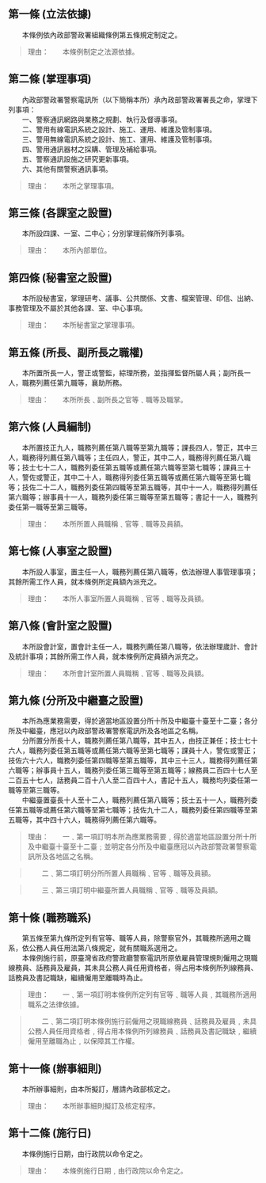 第一條 (立法依據)
-----------------
　　本條例依內政部警政署組織條例第五條規定制定之。  
> 理由：　　本條例制定之法源依據。



第二條 (掌理事項)
-----------------
　　內政部警政署警察電訊所（以下簡稱本所）承內政部警政署署長之命，掌理下列事項：  
　　一、警察通訊網路與業務之規劃、執行及督導事項。  
　　二、警用有線電訊系統之設計、施工、運用、維護及管制事項。  
　　三、警用無線電訊系統之設計、施工、運用、維護及管制事項。  
　　四、警用通訊器材之採購、管理及補給事項。  
　　五、警察通訊設施之研究更新事項。  
　　六、其他有關警察通訊事項。  
> 理由：　　本所之掌理事項。



第三條 (各課室之設置)
---------------------
　　本所設四課、一室、二中心；分別掌理前條所列事項。  
> 理由：　　本所內部單位。



第四條 (秘書室之設置)
---------------------
　　本所設秘書室，掌理研考、議事、公共關係、文書、檔案管理、印信、出納、事務管理及不屬於其他各課、室、中心事項。  
> 理由：　　本所秘書室之掌理事項。



第五條 (所長、副所長之職權)
---------------------------
　　本所置所長一人，警正或警監，綜理所務，並指揮監督所屬人員；副所長一人，職務列薦任第九職等，襄助所務。  
> 理由：　　本所所長﹑副所長之官等﹑職等及職掌。



第六條 (人員編制)
-----------------
　　本所置技正九人，職務列薦任第八職等至第九職等；課長四人，警正，其中三人，職務得列薦任第八職等；主任四人，警正，其中二人，職務得列薦任第八職等；技士七十二人，職務列委任第五職等或薦任第六職等至第七職等；課員三十人，警佐或警正，其中二十人，職務得列委任第五職等或薦任第六職等至第七職等；技佐二十二人，職務列委任第四職等至第五職等，其中十一人，職務得列薦任第六職等；辦事員十一人，職務列委任第三職等至第五職等；書記十一人，職務列委任第一職等至第三職等。  
> 理由：　　本所所置人員職稱﹑官等﹑職等及員額。



第七條 (人事室之設置)
---------------------
　　本所設人事室，置主任一人，職務列薦任第八職等，依法辦理人事管理事項；其餘所需工作人員，就本條例所定員額內派充之。  
> 理由：　　本所人事室所置人員職稱﹑官等﹑職等及員額。



第八條 (會計室之設置)
---------------------
　　本所設會計室，置會計主任一人，職務列薦任第八職等，依法辦理歲計、會計及統計事項；其餘所需工作人員，就本條例所定員額內派充之。  
> 理由：　　本所會計室所置人員職稱﹑官等﹑職等及員額。



第九條 (分所及中繼臺之設置)
---------------------------
　　本所為應業務需要，得於適當地區設置分所十所及中繼臺十臺至十二臺；各分所及中繼臺，應冠以內政部警政署警察電訊所及各地區之名稱。  
　　分所置分所長十人，職務列薦任第八職等，其中五人，由技正兼任；技士七十六人，職務列委任第五職等或薦任第六職等至第七職等；課員十人，警佐或警正；技佐六十六人，職務列委任第四職等至第五職等，其中三十三人，職務得列薦任第六職等；辦事員十五人，職務列委任第三職等至第五職等；線務員二百四十七人至二百五十七人，話務員二百十八人至二百四十人，書記十五人，職務均列委任第一職等至第三職等。  
　　中繼臺置臺長十人至十二人，職務列薦任第八職等；技士五十一人，職務列委任第五職等或薦任第六職等至第七職等；技佐九十二人，職務列委任第四職等至第五職等，其中四十六人，職務得列薦任第六職等。  
> 理由：　　一﹑第一項訂明本所為應業務需要﹐得於適當地區設置分所十所及中繼臺十臺至十二臺﹔並明定各分所及中繼臺應冠以內政部警政署警察電訊所及各地區之名稱。

> 　　二﹑第二項訂明分所所置人員職稱﹑官等﹑職等及員額。

> 　　三﹑第三項訂明中繼臺所置人員職稱﹑官等﹑職等及員額。



第十條 (職務職系)
-----------------
　　第五條至第九條所定列有官等、職等人員，除警察官外，其職務所適用之職系，依公務人員任用法第八條規定，就有關職系選用之。  
　　本條例施行前，原臺灣省政府警政廳警察電訊所原依雇員管理規則僱用之現職線務員、話務員及雇員，其未具公務人員任用資格者，得占用本條例所列線務員、話務員及書記職缺，繼續僱用至離職時為止。  
> 理由：　　一﹑第一項訂明本條例所定列有官等﹑職等人員﹐其職務所適用職系之法律依據。

> 　　二﹑第二項訂明本條例施行前僱用之現職線務員﹑話務員及雇員﹐未具公務人員任用資格者﹐得占用本條例所列線務員﹑話務員及書記職缺﹐繼續僱用至離職為止﹐以保障其工作權。



第十一條 (辦事細則)
-------------------
　　本所辦事細則，由本所擬訂，層請內政部核定之。  
> 理由：　　本所辦事細則擬訂及核定程序。



第十二條 (施行日)
-----------------
　　本條例施行日期，由行政院以命令定之。  
> 理由：　　本條例施行日期﹐由行政院以命令定之。